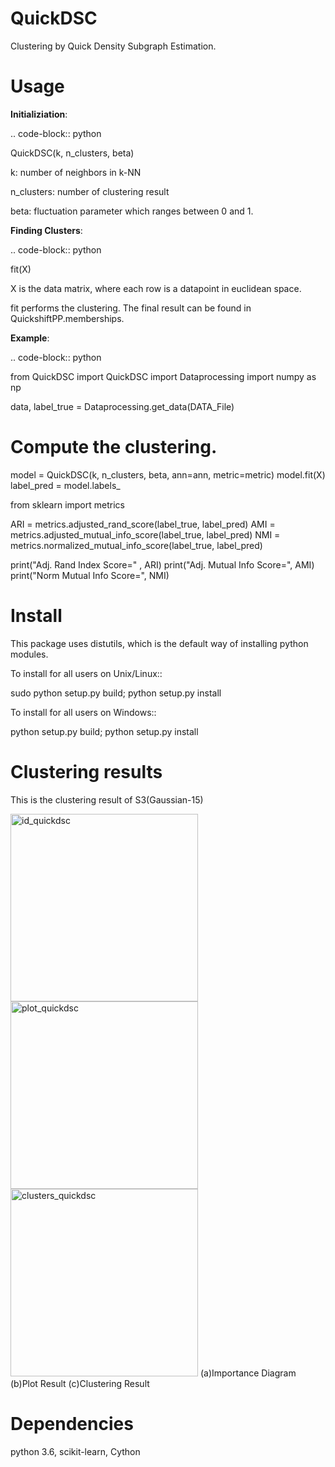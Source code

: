 QuickDSC
======

Clustering by Quick Density Subgraph Estimation.


Usage
======

**Initializiation**:

.. code-block:: python

  QuickDSC(k, n_clusters, beta) 

k: number of neighbors in k-NN

n_clusters: number of clustering result

beta: fluctuation parameter which ranges between 0 and 1.

**Finding Clusters**:

.. code-block:: python

  fit(X)

X is the data matrix, where each row is a datapoint in euclidean space.

fit performs the clustering. The final result can be found in QuickshiftPP.memberships.

**Example**:

.. code-block:: python

  from QuickDSC import QuickDSC
  import Dataprocessing
  import numpy as np

  data, label_true = Dataprocessing.get_data(DATA_File)

  # Compute the clustering.
  model = QuickDSC(k, n_clusters, beta, ann=ann, metric=metric)
  model.fit(X)
  label_pred = model.labels_

  from sklearn import metrics

  ARI = metrics.adjusted_rand_score(label_true, label_pred)
  AMI = metrics.adjusted_mutual_info_score(label_true, label_pred)
  NMI = metrics.normalized_mutual_info_score(label_true, label_pred)

  print("Adj. Rand Index Score=" , ARI)
  print("Adj. Mutual Info Score=", AMI)
  print("Norm Mutual Info Score=", NMI)

Install
=======

This package uses distutils, which is the default way of installing
python modules.

To install for all users on Unix/Linux::

  sudo python setup.py build; python setup.py install

To install for all users on Windows::

  python setup.py build; python setup.py install

Clustering results
=======
This is the clustering result of S3(Gaussian-15)

<img width="300" height="300" src="https://github.com/yyygou/QuickDSC/raw/master/results/S3(id_quickdsc).png" alt="id_quickdsc"/><img  width="300" height="300"  src="https://github.com/yyygou/QuickDSC/raw/master/results/S3(plot_quickdsc).png" alt="plot_quickdsc"/><img  width="300" height="300" src="https://github.com/yyygou/QuickDSC/raw/master/results/S3(clusters_quickdsc).png" alt="clusters_quickdsc"/>
           (a)Importance Diagram                                      (b)Plot Result                                               (c)Clustering Result

Dependencies
=======

python 3.6, scikit-learn, Cython





